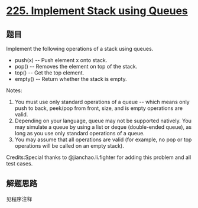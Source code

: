# [225. Implement Stack using Queues](https://leetcode.com/problems/implement-stack-using-queues/)

## 题目

Implement the following operations of a stack using queues.

- push(x) -- Push element x onto stack.
- pop() -- Removes the element on top of the stack.
- top() -- Get the top element.
- empty() -- Return whether the stack is empty.

Notes:

1. You must use only standard operations of a queue -- which means only push to back, peek/pop from front, size, and is empty operations are valid.
1. Depending on your language, queue may not be supported natively. You may simulate a queue by using a list or deque (double-ended queue), as long as you use only standard operations of a queue.
1. You may assume that all operations are valid (for example, no pop or top operations will be called on an empty stack).

Credits:Special thanks to @jianchao.li.fighter for adding this problem and all test cases.

## 解题思路

见程序注释
